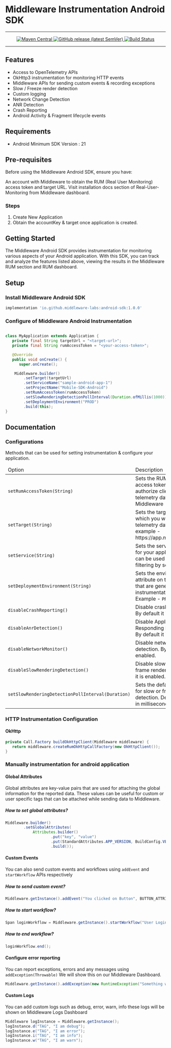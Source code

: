 # Middleware Instrumentation Android SDK
---
<p align="center">
  <a href="https://maven-badges.herokuapp.com/maven-central/io.github.middleware-labs/android-sdk">
    <img alt="Maven Central" src="https://img.shields.io/maven-central/v/io.github.middleware-labs/android-sdk?style=flat">
  </a>  <a href="https://github.com/middleware-labs/middleware-android/releases">
    <img alt="GitHub release (latest SemVer)" src="https://img.shields.io/github/v/release/middleware-labs/middleware-android?include_prereleases&style=flat">
  </a>
  <a href="https://github.com/middleware-labs/middleware-android/actions/workflows/build.yml">
    <img alt="Build Status" src="https://img.shields.io/github/actions/workflow/status/middleware-labs/middleware-android/build.yml?branch=main&style=flat">
  </a>
</p>

---

## Features

- Access to OpenTelemetry APIs
- OkHttp3 instrumentation for monitoring HTTP events
- Middleware APIs for sending custom events & recording exceptions
- Slow / Freeze render detection
- Custom logging
- Network Change Detection
- ANR Detection
- Crash Reporting
- Android Activity & Fragment lifecycle events

## Requirements

- Android Minimum SDK Version : 21

## Pre-requisites

Before using the Middleware Android SDK, ensure you have:

An account with Middleware to obtain the RUM (Real User Monitoring) access token and target URL.
Visit installation docs section of Real-User-Monitoring from Middleware dashboard.

### Steps

1. Create New Application
2. Obtain the accountKey & target once application is created.

## Getting Started

The Middleware Android SDK provides instrumentation for monitoring various aspects of your Android
application. With this SDK, you can track and analyze the features listed above, viewing the results
in the Middleware RUM section and RUM dashboard.

## Setup

### Install Middleware Android SDK

```groovy
implementation 'io.github.middleware-labs:android-sdk:1.0.0'
```

### Configure of Middleware Android Instrumentation

```java

class MyApplication extends Application {
   private final String targetUrl = "<target-url>";
   private final String rumAccessToken = "<your-access-token>";

   @Override
   public void onCreate() {
      super.onCreate();

    Middleware.builder()
        .setTarget(targetUrl)
        .setServiceName("sample-android-app-1")
        .setProjectName("Mobile-SDK-Android")
        .setRumAccessToken(rumAccessToken)
        .setSlowRenderingDetectionPollInterval(Duration.ofMillis(1000))
        .setDeploymentEnvironment("PROD")
        .build(this);
}

```

## Documentation

### Configurations

Methods that can be used for setting instrumentation & configure your application.

<table>
<thead>
<tr><td>Option</td><td>Description</td><tr>
</thead>
<tbody>
<tr>
    <td>
        <code lang="java">setRumAccessToken(String)</code>
    </td>
    <td>
        Sets the RUM account access token to authorize client to send telemetry data to Middleware
    </td>
</tr>

<tr>
    <td>
        <code lang="java">setTarget(String)</code>
    </td>
    <td>
        Sets the target URL to which you want to send telemetry data. For example - https://app.middleware.io
    </td>
</tr>

<tr>
    <td>
        <code lang="java">setService(String)</code>
    </td>
    <td>
        Sets the service name for your application. This can be used furthur for filtering by service name.
    </td>
</tr>

<tr>
    <td>
        <code lang="java">setDeploymentEnvironment(String)</code>
    </td>
    <td>
        Sets the environment attribute on the spans that are generated by the instrumentation. For Example  - <code>PROD</code> | <code> DEV </code>
    </td>
</tr>

<tr>
    <td>
        <code lang="java">disableCrashReporting()</code>
    </td>
    <td>
        Disable crash reporting. By default it is enabled.
    </td>
</tr>

<tr>
    <td>
        <code lang="java">disableAnrDetection()</code>
    </td>
    <td>
        Disable Application Not Responding Detection. By default it is enabled.
    </td>
</tr>
<tr>
    <td>
        <code lang="java">disableNetworkMonitor()</code>
    </td>
    <td>
        Disable network change detection. By default it is enabled.
    </td>
</tr>
<tr>
    <td>
        <code lang="java">disableSlowRenderingDetection()</code>
    </td>
    <td>
        Disable slow or frozen frame renders. By default it is enabled.
    </td>
</tr>
<tr>
    <td>
        <code lang="java">setSlowRenderingDetectionPollInterval(Duration)</code>
    </td>
    <td>
        Sets the default polling for slow or frozen render detection. Default value in milliseconds is <code>1000</code>
    </td>
</tr>
</tbody>
</table>

### HTTP Instrumentation Configuration

#### OkHttp

```java
private Call.Factory buildOkHttpClient(Middleware middleware) {
   return middleware.createRumOkHttpCallFactory(new OkHttpClient());
}
```

### Manually instrumentation for android application

#### Global Attributes

Global attributes are key-value pairs that are used for attaching the global information for the
reported data. These values can be useful for custom or user specific tags that can be attached
while sending data to Middleware.

##### How to set global attributes?

```java
Middleware.builder()
        .setGlobalAttributes(
            Attributes.builder()
                    .put("key", "value")
                    .put(StandardAttributes.APP_VERSION, BuildConfig.VERSION_NAME)
                    .build());
```

#### Custom Events

You can also send custom events and workflows using <code>addEvent</code> and <code>
startWorkflow</code> APIs respectively

##### How to send custom event?

```java
Middleware.getInstance().addEvent("You clicked on Button", BUTTON_ATTRIBUES);
```

##### How to start workflow?

```java
Span loginWorkflow = Middleware.getInstance().startWorkflow("User Login Flow");
```

##### How to end workflow?

```java
loginWorkflow.end();
```

#### Configure error reporting

You can report exceptions, errors and any messages using `addException(Throwable)` We will show this
on our Middleware Dashboard.

```java
Middleware.getInstance().addException(new RuntimeException("Something went wrong!"), Attributes.empty())
```

#### Custom Logs

You can add custom logs such as debug, error, warn, info these logs will be shown on Middleware Logs
Dashboard

```java
Middleware logInstance = Middleware.getInstance();
logInstance.d("TAG", "I am debug");
logInstance.e("TAG", "I am error");
logInstance.i("TAG", "I am info");
logInstance.w("TAG", "I am warn");
```

